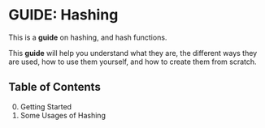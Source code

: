 # GUIDE: Hashing

This is a **guide** on hashing, and hash functions.

This **guide** will help you understand what they are, the different ways they are used, how to use them yourself, and how to create them from scratch.

## Table of Contents
0. Getting Started
1. Some Usages of Hashing
